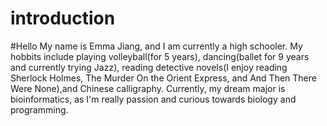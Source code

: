 # introduction
#Hello My name is Emma Jiang, and I am currently a high schooler.
My hobbits include playing volleyball(for 5 years), dancing(ballet for 9 years and currently trying Jazz), reading detective novels(I enjoy reading Sherlock Holmes, The Murder On the Orient Express, and And Then There Were None),and Chinese calligraphy.
Currently, my dream major is bioinformatics, as I'm really passion and curious towards biology and programming.
